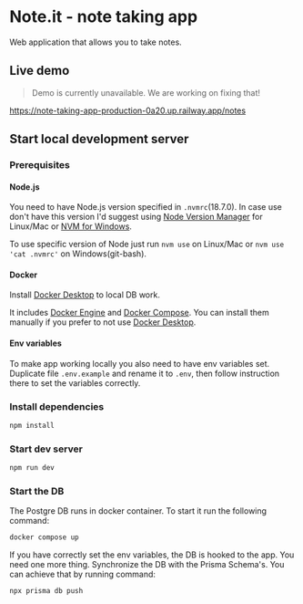 # Note.it - note taking app

Web application that allows you to take notes.

## Live demo
> Demo is currently unavailable. We are working on fixing that!

<https://note-taking-app-production-0a20.up.railway.app/notes>

## Start local development server

### Prerequisites

#### Node.js

You need to have Node.js version specified in `.nvmrc`(18.7.0). In case use don't have this version I'd suggest using [Node Version Manager](https://github.com/nvm-sh/nvm) for Linux/Mac or [NVM for Windows](https://github.com/coreybutler/nvm-windows).

To use specific version of Node just run `nvm use` on Linux/Mac or `nvm use 'cat .nvmrc'` on Windows(git-bash).

#### Docker

Install [Docker Desktop](https://docs.docker.com/desktop/) to local DB work.

It includes [Docker Engine](https://docs.docker.com/get-docker/) and [Docker Compose](https://docs.docker.com/compose/install/). You can install them manually if you prefer to not use [Docker Desktop](https://docs.docker.com/desktop/).

#### Env variables

To make app working locally you also need to have env variables set. Duplicate file `.env.example` and rename it to `.env`, then follow instruction there to set the variables correctly.

### Install dependencies

```bash
npm install
```

### Start dev server

```bash
npm run dev
```

### Start the DB

The Postgre DB runs in docker container. To start it run the following command:

```bash
docker compose up
```

If you have correctly set the env variables, the DB is hooked to the app. You need one more thing. Synchronize the DB with the Prisma Schema's. You can achieve that by running command:

```bash
npx prisma db push
```
